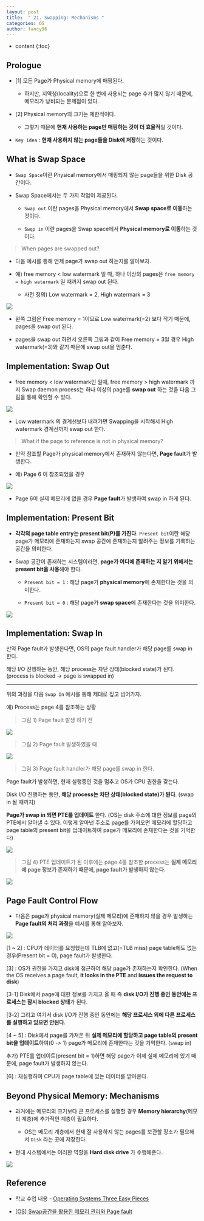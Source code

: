 ```yaml
---
layout: post
title:  " 21. Swapping: Mechanisms "
categories: OS
author: fancy96
---
```

* content
{:toc}

## Prologue

* [1] 모든 Page가 Physical memory에 매핑된다.

    * 하지만, 지역성(locality)으로 한 번에 사용되는 page 수가 많지 않기 때문에, 메모리가 낭비되는 문제점이 있다.

* [2] Physical memory의 크기는 제한적이다.

    * 그렇기 때문에 **현재 사용하는 page만 매핑하는 것이 더 효율적**일 것이다.

* `Key idea` : **현재 사용하지 않는 page들을 Disk에 저장**하는 것이다.

## What is Swap Space

* `Swap Space`이란 Physical memory에서 매핑되지 않는 page들을 위한 Disk 공간이다.

* Swap Space에서는 두 가지 작업이 제공된다.

    * `Swap out` 이란 pages을 Physical memory에서 **Swap space로 이동**하는 것이다.

    * `Swqp in` 이란 pages을 Swap space에서 **Physical memory로 이동**하는 것이다.


> When pages are swapped out?

* 다음 예시를 통해 언제 page가 swap out 하는지를 알아보자.

* 예) free memory < low watermark 일 때, 하나 이상의 pages은 `free memory = high watermark` 일 때까지 swap out 된다.

    * 사전 정의) Low watermark = 2, High watermark = 3

![](/assets/img/os/os-21-swapping-1.png)

* 왼쪽 그림은 Free memory = 1이므로 Low watermark(=2) 보다 작기 때문에, pages을 swap out 된다.

* pages을 swap out 하면서 오른쪽 그림과 같이 Free memory = 3일 경우 High watermark(=3)와 같기 때문에 swap out을 멈춘다.


## Implementation: Swap Out

* free memory < low watermark인 일때, free memory > high watermark 까지 Swap daemon process는 하나 이상의 page를 **swap out** 하는 것을 다음 그림을 통해 확인할 수 있다.

![](/assets/img/os/os-21-swapping-2.png)

* Low watermark 의 경계선보다 내려가면 Swapping을 시작해서 High watermark 경계선까지 swap out 한다.


> What if the page to reference is not in physical memory?

* 만약 참조할 Page가 physical memory에서 존재하지 않는다면, **Page fault**가 발생한다.

* 예) Page 6 이 참조되었을 경우

![](/assets/img/os/os-21-swapping-3.png)

* Page 6이 실제 메모리에 없을 경우 **Page fault**가 발생하여 swap in 하게 된다.

## Implementation: Present Bit 

* **각각의 page table entry는 present bit(P)를 가진다**. `Present bit`이란 해당 page가 메모리에 존재하는지 swap 공간에 존재하는지 알려주는 정보를 기록하는 공간을 의미한다.

* Swap 공간이 존재하는 시스템이라면, **page가 어디에 존재하는 지 알기 위해서는 present bit을 사용**해야 한다. 

    * `Present bit = 1` : 해당 page가 **physical memory**에 존재한다는 것을 의미한다.

    * `Present bit = 0` : 해당 page가 **swap space**에 존재한다는 것을 의미한다.

![](/assets/img/os/os-21-swapping-4.png)


## Implementation: Swap In

만약 Page fault가 발생한다면, OS의 page fault handler가 해당 page를 swap in 한다.

해당 I/O 진행하는 동안, 해당 process는 차단 상태(blocked state)가 된다. (process is blocked -> page is swapped in)

---

위의 과정을 다음 `Swap In` 예시를 통해 제대로 짚고 넘어가자. 

예) Process는 page 4를 참조하는 상황

> 그림 1) Page fault 발생 하기 전

![](/assets/img/os/os-21-swapping-5.png)


> 그림 2) Page fault 발생하였을 때

![](/assets/img/os/os-21-swapping-6.png)

> 그림 3) Page fault handler가 해당 page를 swap in 한다.

Page fault가 발생하면, 현재 실행중인 것을 멈추고 OS가 CPU 권한을 갖는다.

Disk I/O 진행하는 동안, **해당 process는 차단 상태(blocked state)가 된다**. (swap in 될 때까지)

**Page가 swap in 되면 PTE를 업데이트** 한다. (OS는 disk 주소에 대한 정보를 page의 PTE에서 알아낼 수 있다. 이렇게 알아낸 주소로 page를 가져오면 메모리에 할당하고 page table의 present bit을 업데이트하여 page가 메모리에 존재한다는 것을 기억한다)

![](/assets/img/os/os-21-swapping-7.png)

> 그림 4) PTE 업데이트가 된 이후에는 page 4를 참조한 process는 **실제 메모리에 page 정보가 존재하기 때문에, page fault가 발생하지 않는다**.

![](/assets/img/os/os-21-swapping-8.png)

## Page Fault Control Flow

* 다음은 page가 physical memory(실제 메모리)에 존재하지 않을 경우 발생하는 **Page fault의 처리 과정**을 예시를 통해 알아보자.

![](/assets/img/os/os-21-swapping-9.png)

[1 ~ 2] : CPU가 데이터를 요청했는데 TLB에 없고(=TLB miss) page table에도 없는 경우(Present bit = 0), page fault가 발생한다.

[3] : OS가 권한을 가지고 disk에 접근하여 해당 page가 존재하는지 확인한다. (When the OS receives a page fault, **it looks in the PTE** and **issues the request to disk**)

[3-1] Disk에서 page에 대한 정보를 가지고 올 때 즉 **disk I/O가 진행 중인 동안에는 프로세스는 잠시 blocked 상태**가 된다.

[3-2] 그리고 여기서 disk I/O가 진행 중인 동안에는 **해당 프로세스 외에 다른 프로세스를 실행하고 있으면 안된다**.

[4 ~ 5] : Disk에서 page를 가져온 뒤 **실제 메모리에 할당하고 page table의 present bit을 업데이트**하여(0 -> 1) page가 메모리에 존재한다는 것을 기억한다. (swap in)

추가) PTE를 업데이트(present bit = 1)하면 해당 page가 이제 실제 메모리에 있기 때문에, page fault가 발생하지 않는다.

[6] : 재실행하여 CPU가 page table에 있는 데이터를 받아온다.

## Beyond Physical Memory: Mechanisms

* 과거에는 메모리의 크기보다 큰 프로세스를 실행할 경우 **Memory hierarchy**(메모리 계층)에 추가적인 계층이 필요하다.

    * OS는 메모리 계층에서 현재 잘 사용하지 않는 pages를 보관할 장소가 필요해서 `Disk` 라는 곳에 저장한다.

* 현대 시스템에서는 이러한 역할을 **Hard disk drive** 가 수행해준다.

![](/assets/img/os/os-21-swapping-10.png)

## Reference

* 학교 수업 내용 - [Operating Systems Three Easy Pieces](https://www.amazon.com/Operating-Systems-Three-Easy-Pieces/dp/198508659X)

* [[OS] Swap공간을 활용한 메모리 관리와 Page fault](https://icksw.tistory.com/151)